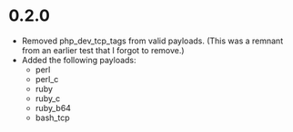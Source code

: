 # 0.2.0
* Removed php_dev_tcp_tags from valid payloads. (This was a remnant from an earlier test that I forgot to remove.)
* Added the following payloads:
	* perl
	* perl_c
	* ruby
	* ruby_c
	* ruby_b64
	* bash_tcp
